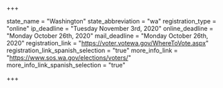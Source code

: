 +++

state_name = "Washington"
state_abbreviation = "wa"
registration_type = "online"
ip_deadline = "Tuesday November 3rd, 2020"
online_deadline = "Monday October 26th, 2020"
mail_deadline = "Monday October 26th, 2020"
registration_link = "https://voter.votewa.gov/WhereToVote.aspx"
registration_link_spanish_selection = "true"
more_info_link = "https://www.sos.wa.gov/elections/voters/"
more_info_link_spanish_selection = "true"

+++
